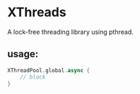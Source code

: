 # XThreads

A lock-free threading library using pthread.

## usage:

``` swift
XThreadPool.global.async {
    // block
}
```
